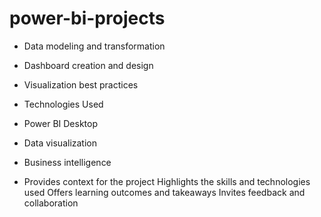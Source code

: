 # power-bi-projects
- Data modeling and transformation
- Dashboard creation and design
- Visualization best practices

- Technologies Used

- Power BI Desktop
- Data visualization
- Business intelligence
- Provides context for the project
Highlights the skills and technologies used
Offers learning outcomes and takeaways
Invites feedback and collaboration
